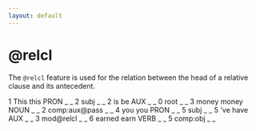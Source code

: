 ```yaml
---
layout: default
---
```


# **@relcl**
The `@relcl` feature is used for the relation between the head of a relative clause and its antecedent.

<div>
<conll>
1	This	this	PRON	_	_	2	subj	_	_
2	is	be	AUX	_	_	0	root	_	_
3	money	money	NOUN	_	_	2	comp:aux@pass	_	_
4	you	you	PRON	_	_	5	subj	_	_
5	've	have	AUX	_	_	3	mod@relcl	_	_
6	earned	earn	VERB	_	_	5	comp:obj	_	_
</conll>
</div>


